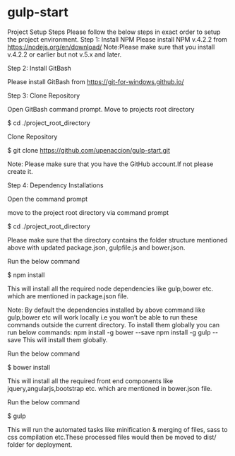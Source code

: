# gulp-start
Project Setup Steps
Please follow the below steps in exact order to setup the project environment.
Step 1: Install NPM
Please install NPM v.4.2.2 from https://nodejs.org/en/download/
Note:Please make sure that you install v.4.2.2 or earlier but not v.5.x and later.

Step 2: Install GitBash

Please install GitBash from  https://git-for-windows.github.io/

Step 3: Clone Repository

Open GitBash command prompt.
Move to projects root directory


$ cd ./project_root_directory

Clone Repository


$ git clone https://github.com/upenaccion/gulp-start.git

Note: Please make sure that you have the GitHub account.If not please create it.

Step 4: Dependency Installations

Open the command prompt


move to the project root directory via command prompt


$ cd ./project_root_directory

Please make sure that the directory contains the folder structure mentioned above with updated package.json, gulpfile.js and bower.json.


Run the below command


$ npm install

This will install all the required node dependencies like gulp,bower etc. which are mentioned in package.json file. 


Note: By default the dependencies installed by above command like gulp,bower etc will work locally i.e you won’t be able to run these commands outside the current directory.
To install them globally you can run below commands:
npm install -g bower --save
npm install -g gulp --save
This will install them globally.



Run the below command


$ bower install

This will install all the required front end components like jquery,angularjs,bootstrap etc.  which are mentioned in bower.json file.


Run the below command


$ gulp

This will run the automated tasks like minification & merging of files, sass to css compilation etc.These processed files would then be moved to dist/ folder for deployment. 
 
